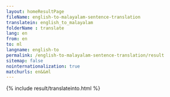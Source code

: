 ```yaml
---
layout: homeResultPage
fileName: english-to-malayalam-sentence-translation
translatein: english_to_malayalam
folderName : translate
lang: en
from: en
to: ml
langname: english-to
permalink: /english-to-malayalam-sentence-translation/result
sitemap: false
nointernationalization: true
matchurls: en&&ml
---
```

{% include result/translateinto.html %}

<script src="/js/result/translation.js" data-foldername="{{page.folderName}}" data-lang="{{page.lang}}"></script>
